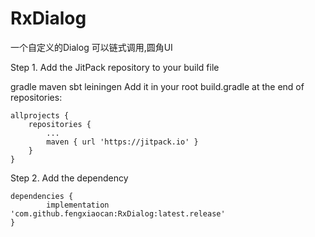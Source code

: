# RxDialog
一个自定义的Dialog
可以链式调用,圆角UI

Step 1. Add the JitPack repository to your build file

gradle
maven
sbt
leiningen
Add it in your root build.gradle at the end of repositories:

	allprojects {
		repositories {
			...
			maven { url 'https://jitpack.io' }
		}
	}
Step 2. Add the dependency

	dependencies {
	        implementation 'com.github.fengxiaocan:RxDialog:latest.release'
	}
